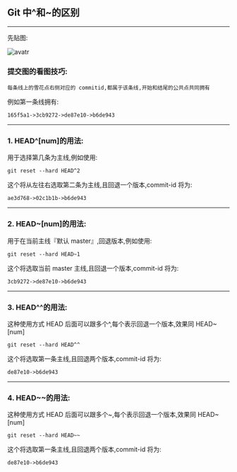 ## Git 中^和~的区别

---

先贴图:

![avatr](./assets/git-head.png)

### 提交图的看图技巧:

    每条线上的雪花点右侧对应的 commitid,都属于该条线,开始和结尾的公共点共同拥有

例如第一条线拥有:

    165f5a1->3cb9272->de87e10->b6de943

---

### 1. HEAD^[num]的用法:

用于选择第几条为主线,例如使用:

    git reset --hard HEAD^2

这个将从左往右选取第二条为主线,且回退一个版本,commit-id 将为:

    ae3d768->02c1b1b->b6de943

---

### 2. HEAD~[num]的用法:

用于在当前主线『默认 master』,回退版本,例如使用:

    git reset --hard HEAD~1

这个将选取当前 master 主线,且回退一个版本,commit-id 将为:

    3cb9272->de87e10->b6de943

---

### 3. HEAD^^的用法:

这种使用方式 HEAD 后面可以跟多个^,每个表示回退一个版本,效果同 HEAD~[num]

    git reset --hard HEAD^^

这个将选取第一条主线,且回退两个版本,commit-id 将为:

    de87e10->b6de943

---

### 4. HEAD~~的用法:

这种使用方式 HEAD 后面可以跟多个~,每个表示回退一个版本,效果同 HEAD~[num]

    git reset --hard HEAD~~

这个将选取第一条主线,且回退两个版本,commit-id 将为:

    de87e10->b6de943
